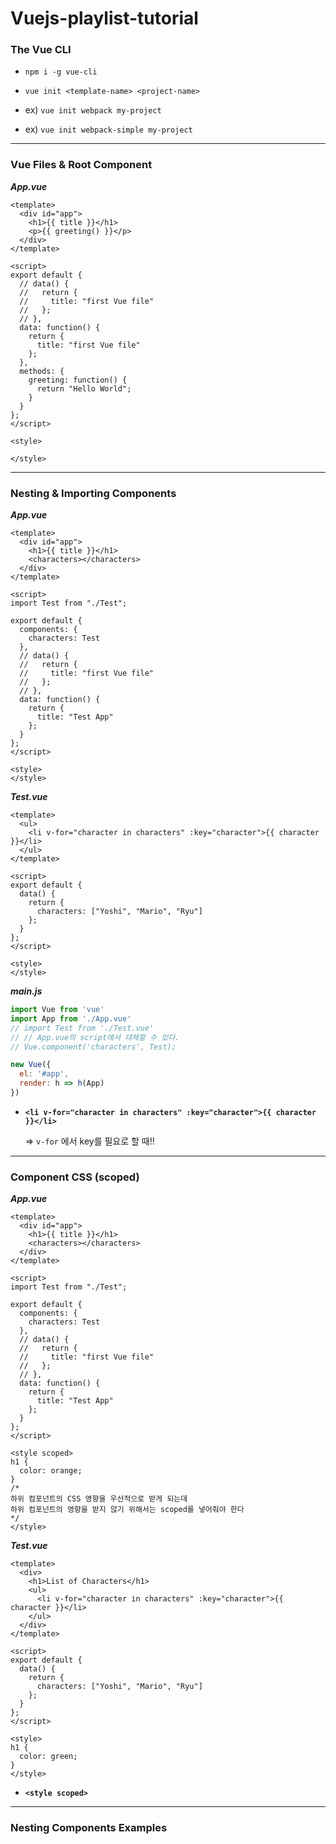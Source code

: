 # Vuejs-playlist-tutorial





### The Vue CLI

* `npm i -g vue-cli`

* `vue init <template-name> <project-name>`
* ex) `vue init webpack my-project`
* ex) `vue init webpack-simple my-project`





---



### Vue Files & Root Component

***App.vue***

```vue
<template>
  <div id="app">
    <h1>{{ title }}</h1>
    <p>{{ greeting() }}</p>
  </div>
</template>

<script>
export default {
  // data() {
  //   return {
  //     title: "first Vue file"
  //   };
  // },
  data: function() {
    return {
      title: "first Vue file"
    };
  },
  methods: {
    greeting: function() {
      return "Hello World";
    }
  }
};
</script>

<style>
    
</style>
```





----



### Nesting & Importing Components

***App.vue***

```vue
<template>
  <div id="app">
    <h1>{{ title }}</h1>
    <characters></characters>
  </div>
</template>

<script>
import Test from "./Test";

export default {
  components: {
    characters: Test
  },
  // data() {
  //   return {
  //     title: "first Vue file"
  //   };
  // },
  data: function() {
    return {
      title: "Test App"
    };
  }
};
</script>

<style>
</style>

```

***Test.vue***

````vue
<template>
  <ul>
    <li v-for="character in characters" :key="character">{{ character }}</li>
  </ul>
</template>

<script>
export default {
  data() {
    return {
      characters: ["Yoshi", "Mario", "Ryu"]
    };
  }
};
</script>

<style>
</style>

````

***main.js***

```js
import Vue from 'vue'
import App from './App.vue'
// import Test from './Test.vue'
// // App.vue의 script에서 대체할 수 있다.
// Vue.component('characters', Test);

new Vue({
  el: '#app',
  render: h => h(App)
})

```



* **`<li v-for="character in characters" :key="character">{{ character }}</li>`**

  => `v-for` 에서 key를 필요로 할 때!!





----



### Component CSS (scoped)

***App.vue***

```vue
<template>
  <div id="app">
    <h1>{{ title }}</h1>
    <characters></characters>
  </div>
</template>

<script>
import Test from "./Test";

export default {
  components: {
    characters: Test
  },
  // data() {
  //   return {
  //     title: "first Vue file"
  //   };
  // },
  data: function() {
    return {
      title: "Test App"
    };
  }
};
</script>

<style scoped>
h1 {
  color: orange;
}
/*
하위 컴포넌트의 CSS 영향을 우선적으로 받게 되는데 
하위 컴포넌트의 영향을 받지 않기 위해서는 scoped를 넣어줘야 한다
*/
</style>
```

***Test.vue***

```vue
<template>
  <div>
    <h1>List of Characters</h1>
    <ul>
      <li v-for="character in characters" :key="character">{{ character }}</li>
    </ul>
  </div>
</template>

<script>
export default {
  data() {
    return {
      characters: ["Yoshi", "Mario", "Ryu"]
    };
  }
};
</script>

<style>
h1 {
  color: green;
}
</style>
```



* **`<style scoped>`**





----



### Nesting Components Examples

